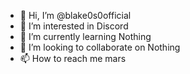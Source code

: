- 👋 Hi, I’m @blake0s0official
- 👀 I’m interested in Discord
- 🌱 I’m currently learning Nothing
- 💞️ I’m looking to collaborate on Nothing
- 📫 How to reach me mars

<!---
blake0s0official/blake0s0official is a ✨ special ✨ repository because its `README.md` (this file) appears on your GitHub profile.
You can click the Preview link to take a look at your changes.
--->
